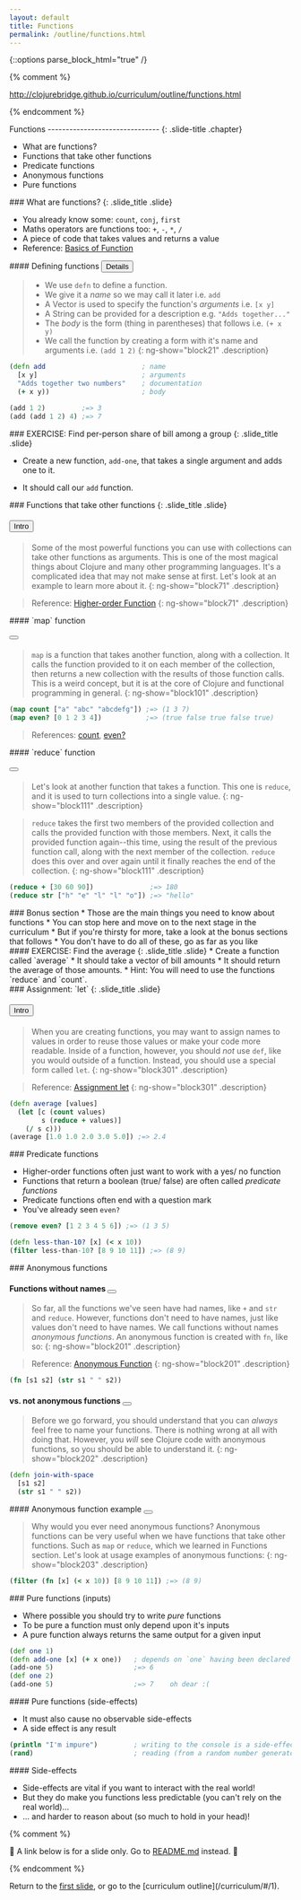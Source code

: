 ```yaml
---
layout: default
title: Functions
permalink: /outline/functions.html
---
```


{::options parse_block_html="true" /}

{% comment %}

http://clojurebridge.github.io/curriculum/outline/functions.html

{% endcomment %}

<section ng-controller="NarrativeController">
Functions
-------------------------------
{: .slide-title .chapter}

* What are functions?
* Functions that take other functions
* Predicate functions
* Anonymous functions
* Pure functions
</section>

<section ng-controller="NarrativeController">
### What are functions?
{: .slide_title .slide}

* You already know some: `count`, `conj`, `first`
* Maths operators are functions too: `+`, `-`, `*`, `/`
* A piece of code that takes values and returns a value
* Reference: [Basics of Function](http://clojurebridge.github.io/community-docs/docs/clojure/function-creation/)
</section>

<section ng-controller="NarrativeController">
#### Defining functions <button class="link" ng-model="block21" ng-click="block21=!block21">Details</button>

> * We use `defn` to define a function.
> * We give it a *name* so we may call it later i.e. `add`
> * A Vector is used to specify the function's *arguments* i.e. `[x y]`
> * A String can be provided for a description e.g. `"Adds together..."`
> * The *body* is the form (thing in parentheses) that follows i.e. `(+ x y)` 
> * We call the function by creating a form with it's name and arguments i.e. `(add 1 2)`
{: ng-show="block21" .description}

```clojure
(defn add                        ; name
  [x y]                          ; arguments
  "Adds together two numbers"    ; documentation
  (+ x y))                       ; body

(add 1 2)         ;=> 3 
(add (add 1 2) 4) ;=> 7
```
</section>


<section ng-controller="NarrativeController">
### EXERCISE: Find per-person share of bill among a group
{: .slide_title .slide}

* Create a new function, `add-one`, that takes a single argument
  and adds one to it.

* It should call our `add` function.
</section>

<section ng-controller="NarrativeController">
### Functions that take other functions
{: .slide_title .slide}

#### <button class="link" ng-model="block71" ng-click="block71=!block71">Intro</button>

> Some of the most powerful functions you can use with collections can
> take other functions as arguments.
> This is one of the most magical things about Clojure and many other programming languages.
> It's a complicated idea that may not make sense at first.
> Let's look at an example to learn more about it.
{: ng-show="block71" .description}

> Reference: [Higher-order Function](http://clojurebridge.github.io/community-docs/docs/clojure/higher-order-function/)
{: ng-show="block71" .description}
</section>

<section ng-controller="NarrativeController">
#### `map` function

#### <button class="link" ng-bind-html="details" ng-model="block101" ng-click="block101=!block101"></button>

> `map` is a function that takes another function, along with a
> collection. It calls the function provided to it on each member of
> the collection, then returns a new collection with the results of
> those function calls. This is a weird concept, but it is at the core
> of Clojure and functional programming in general.
{: ng-show="block101" .description}

```clojure
(map count ["a" "abc" "abcdefg"]) ;=> (1 3 7)
(map even? [0 1 2 3 4])           ;=> (true false true false true)
```

> References:
> [count](http://clojuredocs.org/clojure.core/count),
> [even?](http://clojuredocs.org/clojure.core/even_q)
</section>

<section ng-controller="NarrativeController">
#### `reduce` function

#### <button class="link" ng-bind-html="details" ng-model="block111" ng-click="block111=!block111"></button>

> Let's look at another function that takes a function. This one is
> `reduce`, and it is used to turn collections into a single value.
{: ng-show="block111" .description}

> `reduce` takes the first two members of the provided collection and
> calls the provided function with those members. Next, it calls the
> provided function again--this time, using the result of the previous
> function call, along with the next member of the collection.
> `reduce` does this over and over again until it finally reaches the
> end of the collection.
{: ng-show="block111" .description}

```clojure
(reduce + [30 60 90])              ;=> 180
(reduce str ["h" "e" "l" "l" "o"]) ;=> "hello"
```
</section>

<section ng-controller="NarrativeController">
### Bonus section
* Those are the main things you need to know about functions
* You can stop here and move on to the next stage in the curriculum
* But if you're thirsty for more, take a look at the bonus sections that follows
* You don't have to do all of these, go as far as you like
</section>


<section>
#### EXERCISE: Find the average
{: .slide_title .slide}
* Create a function called `average`
* It should take a vector of bill amounts
* It should return the average of those amounts.
* Hint: You will need to use the functions `reduce` and `count`.
</section>

<section ng-controller="NarrativeController">
### Assignment: `let`
{: .slide_title .slide}

#### <button class="link" ng-model="block301" ng-click="block301=!block301">Intro</button>

> When you are creating functions, you may want to assign names to
> values in order to reuse those values or make your code more
> readable. Inside of a function, however, you should _not_ use `def`,
> like you would outside of a function. Instead, you should use a
> special form called `let`.
{: ng-show="block301" .description}

> Reference: [Assignment let](http://clojurebridge.github.io/community-docs/docs/clojure/let/)
{: ng-show="block301" .description}
```clojure
(defn average [values]
  (let [c (count values)
        s (reduce + values)]
    (/ s c)))
(average [1.0 1.0 2.0 3.0 5.0]) ;=> 2.4
```
</section>


<section ng-controller="NarrativeController">
### Predicate functions

* Higher-order functions often just want to work with a yes/ no function
* Functions that return a boolean (true/ false) are often called *predicate functions*
* Predicate functions often end with a question mark
* You've already seen `even?`

```clojure
(remove even? [1 2 3 4 5 6]) ;=> (1 3 5)

(defn less-than-10? [x] (< x 10))
(filter less-than-10? [8 9 10 11]) ;=> (8 9)
```
</section>

<section ng-controller="NarrativeController">
### Anonymous functions

#### Functions without names <button class="link" ng-bind-html="details" ng-model="block201" ng-click="block201=!block201"></button>

> So far, all the functions we've seen have had names, like `+` and
> `str` and `reduce`. However, functions don't need to have names, just
> like values don't need to have names. We call functions without names
> *anonymous functions*.
> An anonymous function is created with `fn`, like so:
{: ng-show="block201" .description}

> Reference: [Anonymous Function](http://clojurebridge.github.io/community-docs/docs/clojure/anonymous-function/)
{: ng-show="block201" .description}


```clojure
(fn [s1 s2] (str s1 " " s2))
```

#### vs. not anonymous functions <button class="link" ng-bind-html="details" ng-model="block202" ng-click="block202=!block202"></button>

> Before we go forward, you should understand that you can _always_
> feel free to name your functions. There is nothing wrong at all with
> doing that. However, you _will_ see Clojure code with anonymous
> functions, so you should be able to understand it.
{: ng-show="block202" .description}

```clojure
(defn join-with-space
  [s1 s2]
  (str s1 " " s2))
```
</section>

<section ng-controller="NarrativeController">
#### Anonymous function example <button class="link" ng-bind-html="details" ng-model="block203" ng-click="block203=!block203"></button>

> Why would you ever need anonymous functions?
> Anonymous functions can be very useful
> when we have functions that take other functions.
> Such as `map` or `reduce`, which we learned in Functions section.
> Let's look at usage examples of anonymous functions:
{: ng-show="block203" .description}

```clojure
(filter (fn [x] (< x 10)) [8 9 10 11]) ;=> (8 9)
```
</section>

<section ng-controller="NarrativeController">
### Pure functions (inputs)

* Where possible you should try to write *pure* functions
* To be pure a function must only depend upon it's inputs
* A pure function always returns the same output for a given input

```clojure
(def one 1)
(defn add-one [x] (+ x one))   ; depends on `one` having been declared
(add-one 5)                    ;=> 6
(def one 2)
(add-one 5)                    ;=> 7    oh dear :(
```
</section>

<section ng-controller="NarrativeController">
#### Pure functions (side-effects)

* It must also cause no observable side-effects
* A side effect is any result 

```clojure
(println "I'm impure")         ; writing to the console is a side-effect
(rand)                         ; reading (from a random number generator) is too
```
</section>

<section ng-controller="NarrativeController">
#### Side-effects

* Side-effects are vital if you want to interact with the real world!
* But they do make you functions less predictable (you can't rely on the real world)...
* ... and harder to reason about (so much to hold in your head)!

</section>


{% comment %}

:star2: A link below is for a slide only. Go to [README.md](../README.md)
instead. :star2:

{% endcomment %}

<section>
Return to the <a href="javascript:;" onClick="Reveal.slide(1);">first slide</a>,
or go to the [curriculum outline](/curriculum/#/1).
</section>
